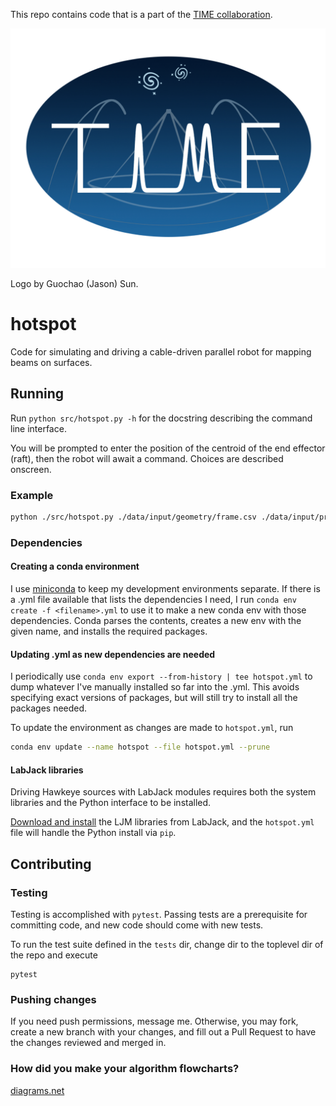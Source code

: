This repo contains code that is a part of the [TIME collaboration](https://ui.adsabs.harvard.edu/abs/2014SPIE.9153E..1WC/abstract).

![TIME Collaboration](docs/img/time_logo.png)

Logo by Guochao (Jason) Sun.

# hotspot

Code for simulating and driving a cable-driven parallel robot for mapping beams on surfaces.

## Running

Run `python src/hotspot.py -h` for the docstring describing the command line interface.

You will be prompted to enter the position of the centroid of the end effector (raft), then the robot will await a command. Choices are described onscreen.

### Example

```bash
python ./src/hotspot.py ./data/input/geometry/frame.csv ./data/input/profiles/circle.csv
```

### Dependencies

#### Creating a conda environment
I use [miniconda](https://docs.conda.io/en/latest/miniconda.html) to keep my development environments separate. If there is a .yml file available that lists the dependencies I need, I run `conda env create -f <filename>.yml` to use it to make a new conda env with those dependencies. Conda parses the contents, creates a new env with the given name, and installs the required packages.

#### Updating .yml as new dependencies are needed
I periodically use `conda env export --from-history | tee hotspot.yml` to dump whatever I've manually installed so far into the .yml. This avoids specifying exact versions of packages, but will still try to install all the packages needed.

To update the environment as changes are made to `hotspot.yml`, run

```bash
conda env update --name hotspot --file hotspot.yml --prune
```

#### LabJack libraries

Driving Hawkeye sources with LabJack modules requires both the system libraries and the Python interface to be installed.

[Download and install](https://labjack.com/support/software/installers/ljm) the LJM libraries from LabJack, and the `hotspot.yml` file will handle the Python install via `pip`.

## Contributing

### Testing
Testing is accomplished with `pytest`. Passing tests are a prerequisite for committing code, and new code should come with new tests.

To run the test suite defined in the `tests` dir, change dir to the toplevel dir of the repo and execute 
```
pytest
```

### Pushing changes
If you need push permissions, message me. Otherwise, you may fork, create a new branch with your changes, and fill out a Pull Request to have the changes reviewed and merged in.

### How did you make your algorithm flowcharts?
[diagrams.net](https://diagrams.net)
